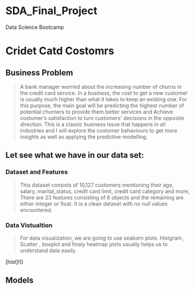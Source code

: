 # SDA_Final_Project
Data Science Bootcamp 

# Cridet Catd Costomrs

## Business Problem 

>A bank manager worried about the increasing number of churns in the credit card service. In a business, the cost to get a new customer is usually much higher than what it takes to keep an existing one. For this purpose, the main goal will be predicting the highest number of potential churners to provide them better services and Achieve costumer’s satisfaction to turn customers' decisions in the opposite direction.
This is a classic business issue that happens in all industries and I will explore the customer behaviours to get more insights as well as applying the predictive modelling.

## Let see what we have in our data set:

### Dataset and Features
>This dataset consists of 10,127 customers mentioning their age, salary, marital_status, credit card limit, credit card category and more, There are 23 features consisting of 6 objects and the remaining are either integer or float. It is a clean dataset with no null values encountered.


### Data Vistualtion
>For data visualization, we are going to use seaborn plots. Histgram , Scatter , boxplot and finaly heatmap plots usually helps us to understand data easily.

[hist]!()










## Models 
